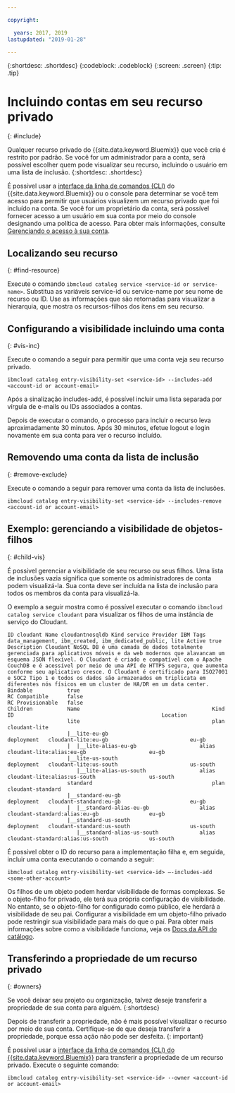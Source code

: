 ```yaml
---

copyright:

  years: 2017, 2019
lastupdated: "2019-01-28"

---
```


{:shortdesc: .shortdesc}
{:codeblock: .codeblock}
{:screen: .screen}
{:tip: .tip}

# Incluindo contas em seu recurso privado
{: #include}

Qualquer recurso privado do {{site.data.keyword.Bluemix}} que você cria é restrito por padrão. Se você for um administrador para a conta, será possível escolher quem pode visualizar seu recurso, incluindo o usuário em uma lista de inclusão.
{:shortdesc: .shortdesc}

É possível usar a [interface da linha de comandos (CLI)](/docs/cli/reference/ibmcloud?topic=cloud-cli-ibmcloud_cli) do {{site.data.keyword.Bluemix}} ou o console para determinar se você tem acesso para permitir que usuários visualizem um recurso privado que foi incluído na conta. Se você for um proprietário da conta, será possível fornecer acesso a um usuário em sua conta por meio do console designando uma política de acesso. Para obter mais informações, consulte [Gerenciando o acesso à sua conta](/docs/account?topic=account-find-access).

## Localizando seu recurso
{: #find-resource}

Execute o comando `ibmcloud catalog service <service-id or service-name>`. Substitua as variáveis service-id ou service-name por seu nome de recurso ou ID. Use as informações que são retornadas para visualizar a hierarquia, que mostra os recursos-filhos dos itens em seu recurso.

## Configurando a visibilidade incluindo uma conta
{: #vis-inc}

Execute o comando a seguir para permitir que uma conta veja seu recurso privado.

`ibmcloud catalog entry-visibility-set <service-id> --includes-add <account-id or account-email>`

Após a sinalização includes-add, é possível incluir uma lista separada por vírgula de e-mails ou IDs associados a contas.

Depois de executar o comando, o processo para incluir o recurso leva aproximadamente 30 minutos. Após 30 minutos, efetue logout e login novamente em sua conta para ver o recurso incluído.

## Removendo uma conta da lista de inclusão
{: #remove-exclude}

Execute o comando a seguir para remover uma conta da lista de inclusões.

`ibmcloud catalog entry-visibility-set <service-id> --includes-remove <account-id or account-email>`

## Exemplo: gerenciando a visibilidade de objetos-filhos
{: #child-vis}

É possível gerenciar a visibilidade de seu recurso ou seus filhos. Uma lista de inclusões vazia significa que somente os administradores de conta podem visualizá-la. Sua conta deve ser incluída na lista de inclusão para todos os membros da conta para visualizá-la.

O exemplo a seguir mostra como é possível executar o comando `ibmcloud catalog service cloudant` para visualizar os filhos de uma instância de serviço do Cloudant.

```
ID cloudant Name cloudantnosqldb Kind service Provider IBM Tags data_management, ibm_created, ibm_dedicated_public, lite Active true Description Cloudant NoSQL DB é uma camada de dados totalmente gerenciada para aplicativos móveis e da web modernos que alavancam um esquema JSON flexível. O Cloudant é criado e compatível com o Apache CouchDB e é acessível por meio de uma API de HTTPS segura, que aumenta conforme seu aplicativo cresce. O Cloudant é certificado para ISO27001 e SOC2 Tipo 1 e todos os dados são armazenados em triplicata em diferentes nós físicos em um cluster de HA/DR em um data center.
Bindable           true
RC Compatible      false
RC Provisionable   false
Children           Name                                          Kind         ID                                               Location
                   lite                                          plan         cloudant-lite
                   |__lite-eu-gb                             deployment   cloudant-lite:eu-gb                          eu-gb
                   |  |__lite-alias-eu-gb                    alias        cloudant-lite:alias:eu-gb                    eu-gb
                   |__lite-us-south                          deployment   cloudant-lite:us-south                       us-south
                      |__lite-alias-us-south                 alias        cloudant-lite:alias:us-south                 us-south
                   standard                                      plan         cloudant-standard
                   |__standard-eu-gb                         deployment   cloudant-standard:eu-gb                      eu-gb
                   |  |__standard-alias-eu-gb                alias        cloudant-standard:alias:eu-gb                eu-gb
                   |__standard-us-south                      deployment   cloudant-standard:us-south                   us-south
                      |__standard-alias-us-south             alias        cloudant-standard:alias:us-south             us-south
```

É possível obter o ID do recurso para a implementação filha e, em seguida, incluir uma conta executando o comando a seguir:

`ibmcloud catalog entry-visibility-set <service-id> —-includes-add <some-other-account>`

Os filhos de um objeto podem herdar visibilidade de formas complexas. Se o objeto-filho for privado, ele terá sua própria configuração de visibilidade. No entanto, se o objeto-filho for configurado como público, ele herdará a visibilidade de seu pai. Configurar a visibilidade em um objeto-filho privado pode restringir sua visibilidade para mais do que o pai. Para obter mais informações sobre como a visibilidade funciona, veja os [Docs da API do catálogo](https://{DomainName}/apidocs/globalcatalog).

## Transferindo a propriedade de um recurso privado
{: #owners}

Se você deixar seu projeto ou organização, talvez deseje transferir a propriedade de sua conta para alguém.
{:shortdesc}

Depois de transferir a propriedade, não é mais possível visualizar o recurso por meio de sua conta. Certifique-se de que deseja transferir a propriedade, porque essa ação não pode ser desfeita.
{: important}

É possível usar a [interface da linha de comandos (CLI) do {{site.data.keyword.Bluemix}}](/docs/cli/reference/ibmcloud?topic=cloud-cli-ibmcloud_cli) para transferir a propriedade de um recurso privado. Execute o seguinte comando:

`ibmcloud catalog entry-visibility-set <service-id> --owner <account-id or account-email>`
